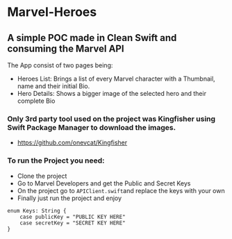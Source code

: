 # Marvel-Heroes

## A simple POC made in Clean Swift and consuming the Marvel API

<p> The App consist of two pages being:

 - Heroes List: Brings a list of every Marvel character with a Thumbnail, name and their initial Bio.
 - Hero Details: Shows a bigger image of the selected hero and their complete Bio

### Only  3rd party tool used on the project was Kingfisher using Swift Package Manager to download the images.
- https://github.com/onevcat/Kingfisher

### To run the Project you need:
- Clone the project
- Go to Marvel Developers and get the Public and Secret Keys
- On the project go to `APIClient.swift`and replace the keys with your own
- Finally just run the project and enjoy

```//ADD Keys Here
enum Keys: String {
    case publicKey = "PUBLIC KEY HERE"
    case secretKey = "SECRET KEY HERE"
}
